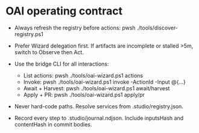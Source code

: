 # OAI operating contract

- Always refresh the registry before actions:
  pwsh ./tools/discover-registry.ps1

- Prefer Wizard delegation first. If artifacts are incomplete or stalled >5m, switch to Observe then Act.

- Use the bridge CLI for all interactions:
  - List actions: pwsh ./tools/oai-wizard.ps1 actions
  - Invoke: pwsh ./tools/oai-wizard.ps1 invoke -ActionId <id> -Input @{...}
  - Await + Harvest: pwsh ./tools/oai-wizard.ps1 await/harvest
  - Apply + PR: pwsh ./tools/oai-wizard.ps1 apply/pr

- Never hard-code paths. Resolve services from .studio/registry.json.

- Record every step to .studio/journal.ndjson. Include inputsHash and contentHash in commit bodies.
